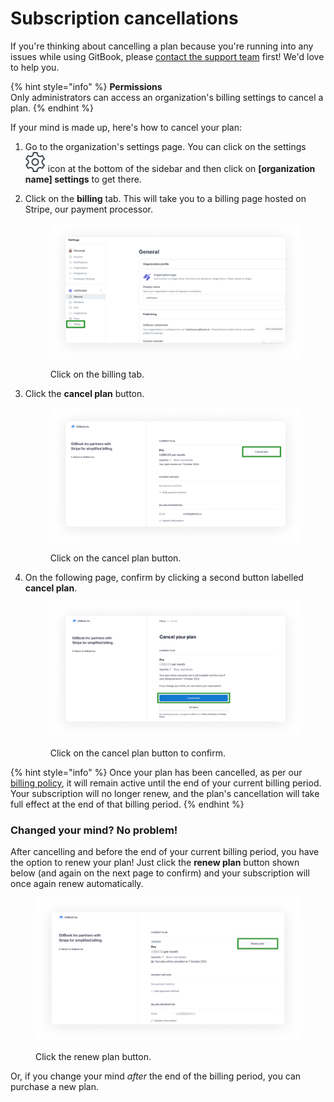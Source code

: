 # Subscription cancellations

If you're thinking about cancelling a plan because you're running into any issues while using GitBook, please [contact the support team](../../faq/support.md) first! We'd love to help you.

{% hint style="info" %}
**Permissions**\
Only administrators can access an organization's billing settings to cancel a plan.
{% endhint %}

If your mind is made up, here's how to cancel your plan:

1. Go to the organization's settings page. You can click on the settings <img src="../../.gitbook/assets/settings.png" alt="" data-size="line"> icon at the bottom of the sidebar and then click on **\[organization name] settings** to get there.
2.  Click on the **billing** tab. This will take you to a billing page hosted on Stripe, our payment processor.

    <figure><img src="../../.gitbook/assets/cancel-billing-tab.png" alt="A screenshot showing an organization&#x27;s billing settings. On the left-hand side, the Billing tab is highlighted."><figcaption><p>Click on the billing tab.</p></figcaption></figure>
3.  Click the **cancel plan** button.

    <figure><img src="../../.gitbook/assets/cancel-plan.png" alt="A screenshot showing billing information in Stripe. The cancel plan button is highlighted."><figcaption><p>Click on the cancel plan button.</p></figcaption></figure>
4.  On the following page, confirm by clicking a second button labelled **cancel plan**.

    <figure><img src="../../.gitbook/assets/cancel-confirmation.png" alt="A screenshot showing Stripe&#x27;s cancellation confirmation page. The cancel plan button is highlighted."><figcaption><p>Click on the cancel plan button to confirm.</p></figcaption></figure>

{% hint style="info" %}
Once your plan has been cancelled, as per our [billing policy](billing-policy.md), it will remain active until the end of your current billing period. Your subscription will no longer renew, and the plan's cancellation will take full effect at the end of that billing period.
{% endhint %}

### Changed your mind? No problem!

After cancelling and before the end of your current billing period, you have the option to renew your plan! Just click the **renew plan** button shown below (and again on the next page to confirm) and your subscription will once again renew automatically.

<figure><img src="../../.gitbook/assets/renew-plan.png" alt="A screenshot showing billing information in Stripe. The renew plan button is highlighted."><figcaption><p>Click the renew plan button.</p></figcaption></figure>

Or, if you change your mind _after_ the end of the billing period, you can purchase a new plan.

